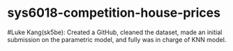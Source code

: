 # sys6018-competition-house-prices
#Luke Kang(sk5be): Created a  GitHub, cleaned the dataset, made an initial submission on the parametric model, and fully was in charge of  KNN model.
